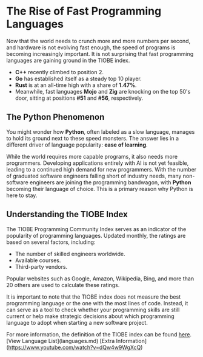 # The Rise of Fast Programming Languages

Now that the world needs to crunch more and more numbers per second, and hardware is not evolving fast enough, the speed of programs is becoming increasingly important. It is not surprising that fast programming languages are gaining ground in the TIOBE index. 

- **C++** recently climbed to position 2.
- **Go** has established itself as a steady top 10 player.
- **Rust** is at an all-time high with a share of **1.47%**.
- Meanwhile, fast languages **Mojo** and **Zig** are knocking on the top 50's door, sitting at positions **#51** and **#56**, respectively.

## The Python Phenomenon

You might wonder how **Python**, often labeled as a slow language, manages to hold its ground next to these speed monsters. The answer lies in a different driver of language popularity: **ease of learning**. 

While the world requires more capable programs, it also needs more programmers. Developing applications entirely with AI is not yet feasible, leading to a continued high demand for new programmers. With the number of graduated software engineers falling short of industry needs, many non-software engineers are joining the programming bandwagon, with **Python** becoming their language of choice. This is a primary reason why Python is here to stay.

## Understanding the TIOBE Index

The TIOBE Programming Community Index serves as an indicator of the popularity of programming languages. Updated monthly, the ratings are based on several factors, including:

- The number of skilled engineers worldwide.
- Available courses.
- Third-party vendors.

Popular websites such as Google, Amazon, Wikipedia, Bing, and more than 20 others are used to calculate these ratings. 

It is important to note that the TIOBE index does not measure the best programming language or the one with the most lines of code. Instead, it can serve as a tool to check whether your programming skills are still current or help make strategic decisions about which programming language to adopt when starting a new software project.

For more information, the definition of the TIOBE index can be found [here](#).\[View Language List](languages.md)
\[Extra Information](https://www.youtube.com/watch?v=dQw4w9WgXcQ)
